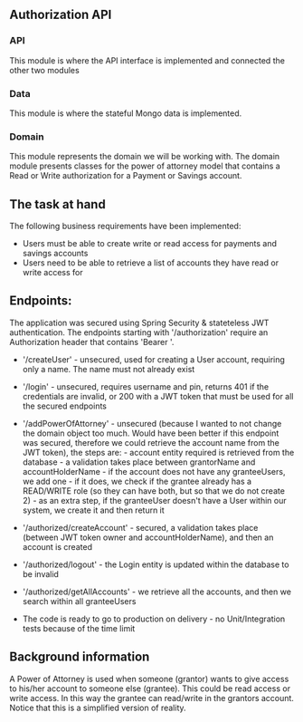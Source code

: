 ## Authorization API


### API

This module is where the API interface is implemented and connected the other two modules

### Data

This module is where the stateful Mongo data is implemented.

### Domain

This module represents the domain we will be working with. The domain module presents classes for the power of attorney
model that contains a Read or Write authorization for a Payment or Savings account.

## The task at hand

The following business requirements have been implemented:

- Users must be able to create write or read access for payments and savings accounts
- Users need to be able to retrieve a list of accounts they have read or write access for

## Endpoints:

The application was secured using Spring Security & stateteless JWT authentication. The endpoints starting with 
'/authorization' require an Authorization header that contains 'Bearer <JWT token>'.

- '/createUser' - unsecured, used for creating a User account, requiring only a name. The name must not already exist
- '/login' - unsecured, requires username and pin, returns 401 if the credentials are invalid, or 200 with a JWT token
  that must be used for all the secured endpoints
- '/addPowerOfAttorney' - unsecured (because I wanted to not change the domain object too much. Would have been better
  if this endpoint was secured, therefore we could retrieve the account name from the JWT token), the steps are:
      - account entity required is retrieved from the database 
      - a validation takes place between grantorName and accountHolderName
      - if the account does not have any granteeUsers, we add one
      - if it does, we check if the grantee already has a READ/WRITE role (so they can have both, but so that we do not create 2)
      - as an extra step, if the granteeUser doesn't have a User within our system, we create it and then return it

- '/authorized/createAccount' - secured, a validation takes place (between JWT token owner and accountHolderName), 
  and then an account is created
- '/authorized/logout' - the Login entity is updated within the database to be invalid
- '/authorized/getAllAccounts' - we retrieve all the accounts, and then we search within all granteeUsers

- The code is ready to go to production on delivery - no Unit/Integration tests because of the time limit

## Background information

A Power of Attorney is used when someone (grantor) wants to give access to his/her account to someone else (grantee). This
could be read access or write access. In this way the grantee can read/write in the grantors account.
Notice that this is a simplified version of reality.